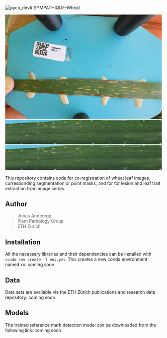 ![pycn_dev](https://github.com/and-jonas/sympathique-wheat/assets/43540490/8dca5ef4-08e9-4d42-9678-ba709ca93957)# SYMPATHIQUE-Wheat


![](https://github.com/and-jonas/sympathique-wheat/blob/master/imgs/original.JPG)
![](https://github.com/and-jonas/sympathique-wheat/blob/master/imgs/overlay.gif)
![](https://github.com/and-jonas/sympathique-wheat/blob/master/imgs/pycn_dev.gif)

This repository contains code for co-registration of wheat leaf images, corresponding segmentation or point masks, and for for lesion and leaf trait extraction from image series.

## Author


> Jonas Anderegg  
> Plant Pathology Group  
> ETH Zürich  

## Installation
All the necessary libraries and their dependencies can be installed with `conda env create -f env.yml`. This creates a new conda environment named xx.
coming soon

## Data
Data sets are available via the ETH Zürich publications and research data repository:
coming soon

## Models
The trained reference mark detection model can be downloaded from the following link: 
coming soon
